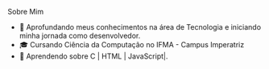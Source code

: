 Sobre Mim
- 👀 Aprofundando meus conhecimentos na área de Tecnologia e iniciando minha jornada como desenvolvedor.
- 🎓 Cursando Ciência da Computação no IFMA - Campus Imperatriz
- 🌱 Aprendendo sobre C | HTML | JavaScript|.


<!---
GabrielGomes-Dev/GabrielGomes-Dev is a ✨ special ✨ repository because its `README.md` (this file) appears on your GitHub profile.
You can click the Preview link to take a look at your changes.
--->
